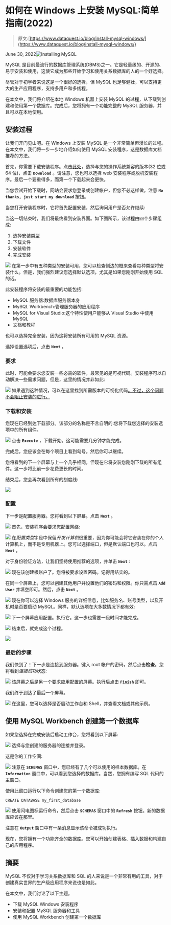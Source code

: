 # 如何在 Windows 上安装 MySQL:简单指南(2022)

> 原文:[https://www.dataquest.io/blog/install-mysql-windows/](https://www.dataquest.io/blog/install-mysql-windows/)

June 30, 2022![Installing MySQL](../Images/260fce9a14d813ced97146be992e30aa.png)

MySQL 是目前最流行的数据库管理系统(DBMS)之一。它是轻量级的、开源的、易于安装和使用，这使它成为那些开始学习和使用关系数据库的人的一个好选择。

尽管对于初学者来说这是一个很好的选择，但 MySQL 也足够健壮，可以支持更大的生产应用程序，支持多用户和多线程。

在本文中，我们将介绍在本地 Windows 机器上安装 MySQL 的过程，从下载到创建和使用第一个数据库。完成后，您将拥有一个功能完整的 MySQL 服务器，并且可以在本地使用。

## 安装过程

让我们开门见山吧。在 Windows 上安装 MySQL 是一个非常简单但漫长的过程。在本文中，我们将一步一步地介绍如何使用 MySQL 安装程序，这是数据库文档推荐的方法。

首先，你需要下载安装程序。点击[此处](https://dev.mysql.com/downloads/installer/)，选择与您的操作系统兼容的版本(32 位或 64 位)，点击 **`Download`** 。请注意，您也可以选择 web 安装程序或脱机安装程序。最后一个要重得多，而第一个下载起来会更快。

当您尝试开始下载时，网站会要求您登录或创建帐户，但您不必这样做。注意 **`No thanks, just start my download`** 按钮。

当您打开安装程序时，它将首先配置安装，然后询问用户是否允许继续:

当这一切结束时，我们将最终看到安装界面。如下图所示，该过程由四个步骤组成:

1.  选择安装类型
2.  下载文件
3.  安装软件
4.  完成安装

![](../Images/f41e1a613e6b7639392695c61f1638e0.png)
在第一步中有五种类型的安装可用，您可以检查侧边的框来查看每种类型将安装什么。但是，我们强烈建议您选择默认选项，尤其是如果您刚刚开始使用 SQL 的话。

此安装程序将安装的最重要的功能包括:

*   MySQL 服务器:数据库服务器本身
*   MySQL Workbench:管理服务器的应用程序
*   MySQL for Visual Studio:这个特性使用户能够从 Visual Studio 中使用 MySQL
*   文档和教程

也可以选择完全安装，因为这将安装所有可用的 MySQL 资源。

选择设置选项后，点击 **`Next`** 。

### 要求

此时，可能会要求您安装一些必需的软件，最常见的是可视代码。安装程序可以自动解决一些需求问题，但是，这里的情况并非如此:

![](../Images/fdb2c495cc7067ca74c24a15b98827ee.png)
如果遇到这种情况，可以在这里找到所需版本的可视化代码[。不过，这个问题不会阻止安装的进行。](https://visualstudio.microsoft.com/pt-br/vs/older-downloads/)

### 下载和安装

您现在已经到达下载部分。该部分的名称是不言自明的:您将下载您选择的安装选项中的所有组件。

![](../Images/030f246e01cdf9a6e720416f4e0417bc.png)
点击 **`Execute`** ，下载开始。这可能需要几分钟才能完成。

完成后，您应该会在每个项目上看到勾号。然后你可以继续。

您将看到的下一个屏幕与上一个几乎相同，但现在它将安装您刚刚下载的所有组件。这一步将比前一步花费更长的时间。

结束后，您会再次看到所有的刻度线:

![](../Images/1d2a7535ada829bebf1fee4cdc2c273f.png)

### 配置

下一步是配置服务器。您将看到以下屏幕。点击 **`Next`** 。

![](../Images/926112e76c837333b1a172374b661d91.png)
首先，安装程序会要求您配置网络:

![](../Images/63ba2081bc79a3ec81935a39abafb8e0.png)
在*配置类型*字段中保留*开发计算机*很重要，因为你可能会将它安装在你的个人计算机上，而不是专用机器上。您可以选择端口，但是默认端口也可以。点击 **`Next`** 。

对于身份验证方法，让我们坚持使用推荐的选项，并单击 **`Next`** :

![](../Images/d32ccd4b78fbe880244d57cb62bc3b73.png)
现在该创建根账户了。您将被要求设置密码。记得用结实的。

在同一个屏幕上，您可以创建其他用户并设置他们的密码和权限。你只需点击 **`Add User`** 并填空即可。然后，点击 **`Next`** 。

![](../Images/98b286573517f295460adb05ba104cea.png)
现在你可以选择 Windows 服务的详细信息，比如服务名、账号类型，以及开机时是否要启动 MySQL。同样，默认选项在大多数情况下都有效:

![](../Images/130b526a65157301ce5a5267af61e4d0.png)
下一个屏幕应用配置。执行它。这一步也需要一段时间才能完成。

![](../Images/90ee73c90bafed4bedf6388a54b42203.png)
结束后，就完成这个过程。

![](../Images/a9d941d49435b96d5c6b5528fbd710ca.png)

### 最后的步骤

我们快到了！下一步是连接到服务器。键入 root 帐户的密码，然后点击**检查**。您将看到*连接成功*状态:

![](../Images/3333d3cb50e1bb5c66f89c7b56ecf7c5.png)
该屏幕之后是另一个要求应用配置的屏幕。执行后点击 **`Finish`** 即可。

我们终于到达了最后一个屏幕。

![](../Images/5c4455afa0b8606e778151b1772cf6f5.png)
在这里，您可以选择是否启动工作台和 Shell，并查看文档或其他示例。

## 使用 MySQL Workbench 创建第一个数据库

如果您选择在完成安装后启动工作台，您将看到以下屏幕:

![](../Images/7deb121e5dab0cb03f0b2f9011a9092d.png)
选择与您创建的服务器的连接并登录。

这是你的工作空间:

![](../Images/d0715ea0658d0addecaf431de99245e4.png)
注意在 **`SCHEMAS`** 窗口中，您已经有了几个可以使用的样本数据库。在 **`Information`** 窗口中，可以看到您选择的数据库。当然，您拥有编写 SQL 代码的主窗口。

使用此窗口运行以下命令创建您的第一个数据库:

`CREATE DATABASE my_first_database`

![](../Images/3596a1317ab9f27467a48921fa93281b.png)
使用闪电图标运行命令，然后点击 **`SCHEMAS`** 窗口中的 **`Refresh`** 按钮。新的数据库应该在那里。

注意在 **`Output`** 窗口中有一条消息显示该命令被成功执行。

现在，您将拥有一个功能齐全的数据库。您可以开始创建表格、插入数据和构建自己的应用程序。

## 摘要

MySQL 不仅对于学习关系数据库和 SQL 的人来说是一个非常有用的工具，对于创建真实世界的生产级应用程序来说也是如此。

在本文中，我们讨论了以下主题。

*   下载 MySQL Windows 安装程序
*   安装和配置 MySQL 服务器和工具
*   使用 MySQL Workbench 创建第一个数据库